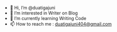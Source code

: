 - 👋 Hi, I’m @duatigajuni
- 👀 I’m interested in Writer on Blog
- 🌱 I’m currently learning Writing Code
- 📫 How to reach me : duatigajuni404@gmail.com

<!---
duatigajuni/duatigajuni is a ✨ special ✨ repository because its `README.md` (this file) appears on your GitHub profile.
You can click the Preview link to take a look at your changes.
--->
